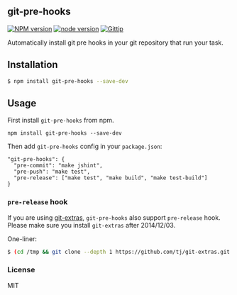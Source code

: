 git-pre-hooks
---------------

[![NPM version][npm-image]][npm-url]
[![node version][node-image]][node-url]
[![Gittip][gittip-image]][gittip-url]

[npm-image]: https://img.shields.io/npm/v/git-pre-hooks.svg?style=flat-square
[npm-url]: https://npmjs.org/package/git-pre-hooks
[node-image]: https://img.shields.io/badge/node.js-%3E=_0.10-green.svg?style=flat-square
[node-url]: http://nodejs.org/download/
[gittip-image]: https://img.shields.io/gittip/dead-horse.svg?style=flat-square
[gittip-url]: https://www.gittip.com/dead-horse/

Automatically install git pre hooks in your git repository that run your task.

## Installation

```bash
$ npm install git-pre-hooks --save-dev
```

## Usage

First install `git-pre-hooks` from npm.

```
npm install git-pre-hooks --save-dev
```

Then add `git-pre-hooks` config in your `package.json`:

```
"git-pre-hooks": {
  "pre-commit": "make jshint",
  "pre-push": "make test",
  "pre-release": ["make test", "make build", "make test-build"]
}
```

### `pre-release` hook

If you are using [git-extras](https://github.com/tj/git-extras), `git-pre-hooks` also support `pre-release` hook.
Please make sure you install `git-extras` after 2014/12/03.

One-liner:

```sh
$ (cd /tmp && git clone --depth 1 https://github.com/tj/git-extras.git && cd git-extras && sudo make install)
```

### License

MIT
